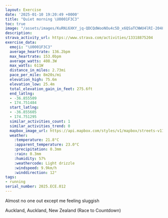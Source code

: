 ```yaml
---
layout: Exercise
date: '2025-01-10 19:20:49 +0000'
title: "Quiet morning \U0001F3C3"
toc: true
image: "/assets/images/KuRNi6XKY_jq-QDCQdWooNOu4c5D_x6QSaTCNWU4lRI-2048x1536.jpg.jpeg"
description:
strava_activity_url: https://www.strava.com/activities/13318875204
exercise_data:
  emoji: "\U0001F3C3"
  average_heartrate: 136.2bpm
  max_heartrate: 153.0bpm
  average_watts: 408.3W
  max_watts: 611W
  distance_in_miles: 2.73mi
  pace_per_mile: 8m20s/mi
  elevation_high: 75.6m
  elevation_low: 25.4m
  total_elevation_gain_in_feet: 275.6ft
  end_latlng:
  - -36.855509
  - 174.751484
  start_latlng:
  - -36.855605
  - 174.751295
  similar_activities_count: 1
  similar_activities_trend: 0
  mapbox_image_url: https://api.mapbox.com/styles/v1/mapbox/streets-v11/static/path-5+787af2-1.0(bo%7D_F%7D~qi%60%40PF%5EXfBl%40fANp%40Bl%40CTJHRCLQf%40k%40hACNZP%5Ed%40NVNZVt%40%5Ct%40PN%5C~%40T%60%40b%40%60%40tAlCr%40%7CAXf%40Z%5Cz%40~AN%5CBb%40b%40z%40%60%40l%40XV%60%40n%40Xj%40hCtEp%40xA%7C%40bBh%40v%40tAxC%7CDzGl%40pAh%40%7C%40pCrFFBl%40GZ%40JCz%40FNEHc%40b%40cAh%40aAXq%40Zc%40%5Co%40JWAc%40EUa%40_BIm%40q%40gCSwAIWSiAQk%40IKG_%40W_Ag%40_CGc%40MYWeAe%40eCk%40oBQ%7B%40o%40cCIi%40%5Du%40OQUOkA_BYc%40SUk%40y%40c%40e%40aAoAWg%40cAiAg%40o%40q%40cAc%40w%40EEMGiAaBe%40g%40k%40y%40MIWW%7B%40qAMIISSY%5Dk%40_%40c%40_%40e%40M%5Dc%40g%40IACDIZ_AzBo%40nAi%40tAa%40f%40Mf%40g%40jAOPI%40GEIKAg%40Dy%40G%5BM%5DGCUG%7D%40g%40%5DKcAo%40),pin-s-s+e5b22e(174.75071,-36.85634),pin-s-f+89ae00(174.75169000000014,-36.856989999999975)/auto/800x800?access_token=pk.eyJ1Ijoiam9zaGJlY2ttYW4iLCJhIjoiY205eWR2aDd1MWZ6djJrbXc4a3M0bWZleiJ9.XiG9OWkNcZk2QzjJbxLB4A
  weather:
    :temperature: 21.8°C
    :apparent_temperature: 23.0°C
    :precipitation: 0.3mm
    :rain: 0.3mm
    :humidity: 57%
    :weathercode: Light drizzle
    :windspeed: 9.9km/h
    :winddirection: 12°
tags:
- running
serial_number: 2025.ECE.012
---
```

Almost no one out except me feeling sluggish

Auckland, Auckland, New Zealand (Race to Countdown)
